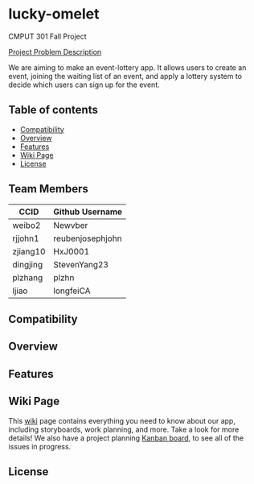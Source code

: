 # lucky-omelet
CMPUT 301 Fall Project

[Project Problem Description](https://ualberta-cmput301.github.io/projects/project_problem_descr.html)

We are aiming to make an event-lottery app. It allows users to create an event, joining the waiting list of an event, and apply a lottery system to decide which users can sign up for the event.

## Table of contents
* [Compatibility](#compatibility)
* [Overview](#overview)
* [Features](#features)
* [Wiki Page](#wiki-page)
* [License](#license)

## Team Members
|**CCID**|**Github Username**|
|--------|-------------------|
|weibo2|Newvber|
|rjjohn1|reubenjosephjohn|
|zjiang10|HxJ0001|
|dingjing|StevenYang23|
|plzhang|plzhn|
|ljiao|longfeiCA|

## Compatibility

## Overview

## Features

## Wiki Page
This [wiki](https://github.com/CMPUT301F24T63/lucky-omelet/wiki) page contains everything you need to know about our app, including storyboards, work planning, and more. Take a look for more details!
We also have a project planning [Kanban board](https://github.com/orgs/CMPUT301F24T63/projects/1), to see all of the issues in progress.

## License
